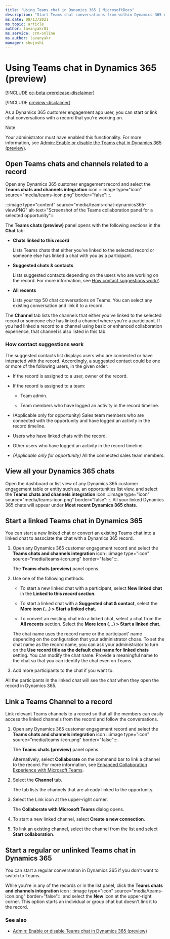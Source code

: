 ```yaml
---
title: "Using Teams chat in Dynamics 365 | MicrosoftDocs"
description: "Start Teams chat conversations from within Dynamics 365 customer engagement apps and link them to records"
ms.date: 08/13/2021
ms.topic: article
author: lavanyakr01
ms.service: crm-online
ms.author: lavanyakr
manager: shujoshi
---
```


# Using Teams chat in Dynamics 365 (preview)

[!INCLUDE [cc-beta-prerelease-disclaimer](../includes/cc-beta-prerelease-disclaimer.md)]

[!INCLUDE [preview-disclaimer](../includes/preview-disclaimer.md)]

As a Dynamics 365 customer engagement app user, you can start or link chat conversations with a record that you're working on.  

> [!NOTE]
> Your administrator must have enabled this functionality. For more information, see [Admin: Enable or disable the Teams chat in Dynamics 365 (preview)](enable-teams-chat.md).

## Open Teams chats and channels related to a record

Open any Dynamics 365 customer engagement record and select the **Teams chats and channels integration** icon :::image type="icon" source="media/teams-icon.png" border="false":::.

:::image type="content" source="media/teams-chat-dynamics365-view.PNG" alt-text="Screenshot of the Teams collaboration panel for a selected opportunity":::

The **Teams chats (preview)** panel opens with the following sections in the **Chat** tab:

- **Chats linked to this *record***

    Lists Teams chats that either you've linked to the selected record or someone else has linked a chat with you as a participant.
    
- **Suggested chats & contacts**

    Lists suggested contacts depending on the users who are working on the record. For more information, see [How contact suggestions work?](#how-contact-suggestions-work).
    
- **All recents**

    Lists your top 50 chat conversations on Teams. You can select any existing conversation and link it to a record.

The **Channel** tab lists the channels that either you've linked to the selected record or someone else has linked a channel where you're a participant. If you had linked a record to a channel using basic or enhanced collaboration experience, that channel is also listed in this tab.

### How contact suggestions work

The suggested contacts list displays users who are connected or have interacted with the record. Accordingly, a suggested contact could be one or more of the following users, in the given order:

-   If the record is assigned to a user, owner of the record.

-   If the record is assigned to a team:

    -   Team admin.

    -   Team members who have logged an activity in the record timeline.

-   (Applicable only for opportunity) Sales team members who are connected with the opportunity and have logged an activity in the record timeline.

-   Users who have linked chats with the record.

-   Other users who have logged an activity in the record timeline.

-   *(Applicable only for opportunity)* All the connected sales team members.

## View all your Dynamics 365 chats

Open the dashboard or list view of any Dynamics 365 customer engagement table or entity such as, an opportunities list view, and select the **Teams chats and channels integration** icon :::image type="icon" source="media/teams-icon.png" border="false":::. All your linked Dynamics 365 chats will appear under **Most recent Dynamics 365 chats**.

## Start a linked Teams chat in Dynamics 365

You can start a new linked chat or convert an existing Teams chat into a linked chat to associate the chat with a Dynamics 365 record.

1.  Open any Dynamics 365 customer engagement record and select the **Teams chats and channels integration** icon :::image type="icon" source="media/teams-icon.png" border="false":::.

    The **Teams chats (preview)** panel opens.

2.  Use one of the following methods:

    -  To start a new linked chat with a participant, select **New linked chat** in the **Linked to this *record ***section***.***

    -  To start a linked chat with a **Suggested chat & contact**, select the **More icon (…) &gt; Start a linked chat.**

    -  To convert an existing chat into a linked chat, select a chat from the **All recents** section. Select the **More icon (…) &gt; Start a linked chat.**

    The chat name uses the record name or the participant' name depending on the configuration that your administrator chose. To set the chat name as the record name, you can ask your administrator to turn on the **Use record title as the default chat name for linked chats** setting. You can modify the chat name. Provide a meaningful name to the chat so that you can identify the chat even on Teams.

3.  Add more participants to the chat if you want to.

All the participants in the linked chat will see the chat when they open the record in Dynamics 365.

## Link a Teams Channel to a record

Link relevant Teams channels to a record so that all the members can easily access the linked channels from the record and follow the conversations.

1.  Open any Dynamics 365 customer engagement record and select the **Teams chats and channels integration** icon :::image type="icon" source="media/teams-icon.png" border="false":::.

    The **Teams chats (preview)** panel opens.

    Alternatively, select **Collaborate** on the command bar to link a channel to the record. For more information, see [Enhanced Collaboration Experience with Microsoft Teams](teams-collaboration-enhanced-experience.md).

2.  Select the **Channel** tab.

    The tab lists the channels that are already linked to the opportunity.

3.  Select the Link icon at the upper-right corner.

    The **Collaborate with Microsoft Teams** dialog opens.

4.  To start a new linked channel, select **Create a new connection**.

5.  To link an existing channel, select the channel from the list and select **Start collaboration**.

## Start a regular or unlinked Teams chat in Dynamics 365

You can start a regular conversation in Dynamics 365 if you don't want to switch to Teams.

While you're in any of the records or in the list panel, click the **Teams chats and channels integration** icon :::image type="icon" source="media/teams-icon.png" border="false"::: and select the **New** icon at the upper-right corner. This option starts an individual or group chat but doesn't link it to the record.

### See also
- [Admin: Enable or disable Teams chat in Dynamics 365 (preview)](enable-teams-chat.md)